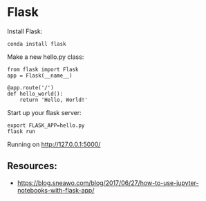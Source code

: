 
# Flask

Install Flask:
```
conda install flask
```

Make a new hello.py class:
```
from flask import Flask
app = Flask(__name__)

@app.route('/')
def hello_world():
    return 'Hello, World!'
```

Start up your flask server:
```
export FLASK_APP=hello.py
flask run
```

Running on http://127.0.0.1:5000/

## Resources:
- https://blog.sneawo.com/blog/2017/06/27/how-to-use-jupyter-notebooks-with-flask-app/
